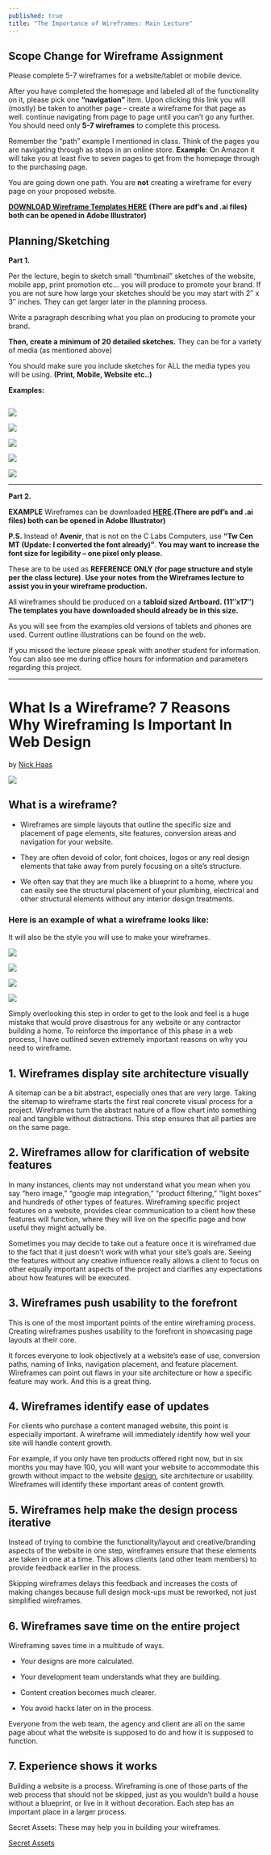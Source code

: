 ```yaml
---
published: true
title: "The Importance of Wireframes: Main Lecture"
---
```

## Scope Change for Wireframe Assignment

Please complete 5-7 wireframes for a website/tablet or mobile device.

After you have completed the homepage and labeled all of the functionality on it, please pick one **“navigation”** item. Upon clicking this link you will (mostly) be taken to another page – create a wireframe for that page as well. continue navigating from page to page until you can’t go any further. You should need only **5-7 wireframes** to complete this process.

Remember the “path” example I mentioned in class. Think of the pages you are navigating through as steps in an online store. **Example**: On Amazon it will take you at least five to seven pages to get from the homepage through to the purchasing page.

You are going down one path. You are **not** creating a wireframe for every page on your proposed website.

[**DOWNLOAD Wireframe Templates HERE**](https://www.dropbox.com/s/30aprgagn24lehk/wireframe_examples_esu_2017.zip?dl=0) **(There are pdf’s and .ai files) both can be opened in Adobe Illustrator)**

## Planning/Sketching

**Part 1.**

Per the lecture, begin to sketch small “thumbnail” sketches of the website, mobile app, print promotion etc… you will produce to promote your brand. If you are not sure how large your sketches should be you may start with 2″ x 3″ inches. They can get larger later in the planning process.

Write a paragraph describing what you plan on producing to promote your brand.

**Then, create a minimum of 20 detailed sketches.** They can be for a variety of media (as mentioned above)

You should make sure you include sketches for ALL the media types you will be using. **(Print, Mobile, Website etc..)**

**Examples:**

<p style="text-align: center"><img src="https://image-control-storage.s3.amazonaws.com/blog-images/2017/03/27184137/wireframe-sketch-01.jpg" alt=""></p>

![](https://image-control-storage.s3.amazonaws.com/blog-images/2017/03/27184135/wireframe-sketch-02.jpg)

![](https://image-control-storage.s3.amazonaws.com/blog-images/2017/03/27184134/wireframe-sketch-03.jpg)

![](https://image-control-storage.s3.amazonaws.com/blog-images/2017/03/27184132/wireframe-sketch-04.jpg)

![](https://image-control-storage.s3.amazonaws.com/blog-images/2017/03/27184130/wireframe-sketch-08.jpg)

![](https://image-control-storage.s3.amazonaws.com/blog-images/2017/03/27184128/wireframe-sketch-09.jpg)

* * *

**Part 2.**

**EXAMPLE** Wireframes can be downloaded [**HERE**](https://www.dropbox.com/s/30aprgagn24lehk/wireframe_examples_esu_2017.zip?dl=0)**.(There are pdf’s and .ai files) both can be opened in Adobe Illustrator)**

**P.S.** Instead of **Avenir**, that is not on the C Labs Computers, use **“Tw Cen MT (Update: I converted the font already)”**. **You may want to increase the font size for legibility – one pixel only please.**

These are to be used as **REFERENCE ONLY (for page structure and style per the class lecture)**. **Use your notes from the Wireframes lecture to assist you in your wireframe production.**

All wireframes should be produced on a **tabloid sized Artboard. (11″x17″) The templates you have downloaded should already be in this size.**

As you will see from the examples old versions of tablets and phones are used. Current outline illustrations can be found on the web.

If you missed the lecture please speak with another student for information. You can also see me during office hours for information and parameters regarding this project.

* * *

# What Is a Wireframe? 7 Reasons Why Wireframing Is Important In Web Design

by [Nick Haas](https://www.orbitmedia.com/blog/author/nickhaas/)

![](https://image-control-storage.s3.amazonaws.com/blog-images/2016/03/27191243/7-Reasons-Wireframing-Important-Web-Design.jpg)

## What is a wireframe?

*   Wireframes are simple layouts that outline the specific size and placement of page elements, site features, conversion areas and navigation for your website.
    
*   They are often devoid of color, font choices, logos or any real design elements that take away from purely focusing on a site’s structure.
    
*   We often say that they are much like a blueprint to a home, where you can easily see the structural placement of your plumbing, electrical and other structural elements without any interior design treatments.
    

### Here is an example of what a wireframe looks like:

It will also be the style you will use to make your wireframes.

![](https://image-control-storage.s3.amazonaws.com/blog-images/2016/03/27191237/kofman_WebWireframes-1024x604.jpg)

![](https://image-control-storage.s3.amazonaws.com/blog-images/2016/03/27191235/2016-03-20-13_17_20-kofman_WebWireframes.pdf-Adobe-Acrobat-Pro-DC-1024x604.jpg)

![](https://image-control-storage.s3.amazonaws.com/blog-images/2016/03/27191232/Atamian_Vera_iPadVerticalWireframe.-1024x601.jpg)

![](https://image-control-storage.s3.amazonaws.com/blog-images/2016/03/27191230/Atamian_Vera_WebpageWireframe-1024x605.jpg)

Simply overlooking this step in order to get to the look and feel is a huge mistake that would prove disastrous for any website or any contractor building a home. To reinforce the importance of this phase in a web process, I have outlined seven extremely important reasons on why you need to wireframe.

## 1\. Wireframes display site architecture visually

A sitemap can be a bit abstract, especially ones that are very large. Taking the sitemap to wireframe starts the first real concrete visual process for a project. Wireframes turn the abstract nature of a flow chart into something real and tangible without distractions. This step ensures that all parties are on the same page.

## 2\. Wireframes allow for clarification of website features

In many instances, clients may not understand what you mean when you say “hero image,” “google map integration,” “product filtering,” “light boxes” and hundreds of other types of features. Wireframing specific project features on a website, provides clear communication to a client how these features will function, where they will live on the specific page and how useful they might actually be.

Sometimes you may decide to take out a feature once it is wireframed due to the fact that it just doesn’t work with what your site’s goals are. Seeing the features without any creative influence really allows a client to focus on other equally important aspects of the project and clarifies any expectations about how features will be executed.

## 3\. Wireframes push usability to the forefront

This is one of the most important points of the entire wireframing process. Creating wireframes pushes usability to the forefront in showcasing page layouts at their core.

It forces everyone to look objectively at a website’s ease of use, conversion paths, naming of links, navigation placement, and feature placement. Wireframes can point out flaws in your site architecture or how a specific feature may work. And this is a great thing.

## 4\. Wireframes identify ease of updates

For clients who purchase a content managed website, this point is especially important. A wireframe will immediately identify how well your site will handle content growth.

For example, if you only have ten products offered right now, but in six months you may have 100, you will want your website to accommodate this growth without impact to the website [design](http://www.orbitmedia.com/web-process-pages-8.php), site architecture or usability. Wireframes will identify these important areas of content growth.

## 5\. Wireframes help make the design process iterative

Instead of trying to combine the functionality/layout and creative/branding aspects of the website in one step, wireframes ensure that these elements are taken in one at a time. This allows clients (and other team members) to provide feedback earlier in the process.

Skipping wireframes delays this feedback and increases the costs of making changes because full design mock-ups must be reworked, not just simplified wireframes.

## 6\. Wireframes save time on the entire project

Wireframing saves time in a multitude of ways.

*   Your designs are more calculated.
    
*   Your development team understands what they are building.
    
*   Content creation becomes much clearer.
    
*   You avoid hacks later on in the process.
    

Everyone from the web team, the agency and client are all on the same page about what the website is supposed to do and how it is supposed to function.

## 7\. Experience shows it works

Building a website is a process. Wireframing is one of those parts of the web process that should not be skipped, just as you wouldn’t build a house without a blueprint, or live in it without decoration. Each step has an important place in a larger process.

Secret Assets: These may help you in building your wireframes.

[Secret Assets](https://s3.amazonaws.com/ndangelo-documents/wireframe_kit_Web.zip)